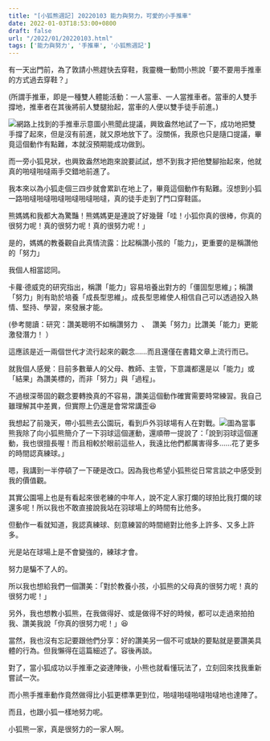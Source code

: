 ```yaml
---
title: "[小狐熊週記] 20220103 能力與努力，可愛的小手推車"
date: 2022-01-03T18:53:00+0800
draft: false
url: "/2022/01/20220103.html"
tags: ['能力與努力', '手推車', '小狐熊週記']
---
```


有一天出門前，為了敦請小熊趕快去穿鞋，我靈機一動問小熊說「要不要用手推車的方式過去穿鞋？」

(所謂手推車，即是一種雙人體能活動：一人當車、一人當推車者。當車的人雙手撐地，推車者在其後將前人雙腿抬起，當車的人便以雙手徒手前進。)




![](https://blogger.googleusercontent.com/img/b/R29vZ2xl/AVvXsEimLHtVWNWwABzADepjyVihk-s6YSmf_7DW-RgO3n6dGu9NQ3iWAcEoos-MCBlUmbsgo8jLTWBg499LSs63bqQ_dW1V122IVctW7GzT_z0IL58wka7bg4npxPuqIQdoloi0QjUO8_bwXO0/w400-h226/image.png)網路上找到的手推車示意圖小熊聞此提議，興致盎然地試了一下，成功地把雙手撐了起來，但是沒有前進，就又原地放下了。沒關係，我原也只是隨口提議，畢竟這個動作有點難，本就沒預期能成功做到。

而一旁小狐見狀，也興致盎然地跑來說要試試，想不到我才把他雙腳抬起來，他就真的啪噠啪噠兩手交錯地前進了。

我本來以為小狐走個三四步就會累趴在地上了，畢竟這個動作有點難。沒想到小狐一路啪噠啪噠啪噠啪噠啪噠啪噠，真的徒手走到了門口穿鞋區。

熊媽媽和我都大為驚豔！熊媽媽更是連說了好幾聲「哇！小狐你真的很棒，你真的很努力呢！真的很努力呢！真的很努力呢！」

是的，媽媽的教養觀自此真情流露：比起稱讚小孩的「能力」，更重要的是稱讚他的「努力」

我個人相當認同。

卡蘿·德威克的研究指出，稱讚「能力」容易培養出對方的「僵固型思維」；稱讚「努力」則有助於培養「成長型思維」。成長型思維使人相信自己可以透過投入熱情、堅持、學習，來發展才能。

(參考閱讀：研究：讚美聰明不如稱讚努力  、  讚美「努力」比讚美「能力」更能激發潛力！ ）

這應該是近一兩個世代才流行起來的觀念……而且還僅在書籍文章上流行而已。

就我個人感覺：目前多數華人的父母、教師、主管，下意識都還是以「能力」或「結果」為讚美標的，而非「努力」與「過程」。

不過根深蒂固的觀念要轉換真的不容易，讚美這個動作確實需要時常練習。我自己雖理解其中差異，但實際上仍還是會常常講歪😆



我想起了前幾天，帶小狐熊去公園玩，看到戶外羽球場有人在對戰。![](https://blogger.googleusercontent.com/img/b/R29vZ2xl/AVvXsEjA4i21JJWV8DgMz7zSS8cmLV-RdRHlSpztPoVu9Of3qNmq-4Bg6br6__B8BNsn2wmbFMPWkgmDEUVTNLv5cQ-KOzs0EmEZ24g367QMFGjNLqOtTasJJAiHkM0dmKaD1bChyphenhyphenFGeI-bfftg/w640-h360/image.png)圖為當事熊我除了向小狐熊簡介了一下羽球這個運動，還順帶一提說了：「說到羽球這個運動，我也很擅長喔！而且相較於眼前這些人，我遠比他們都厲害得多……花了更多的時間認真練球。」

嗯，我講到一半停頓了一下硬是改口。因為我也希望小狐熊從日常言談之中感受到我的價值觀。

其實公園場上也是有看起來很老練的中年人，說不定人家打爛的球拍比我打爛的球還多呢！所以我也不敢直接說我站在羽球場上的時間有比他多。

但動作一看就知道，我認真練球、刻意練習的時間絕對比他多上許多、又多上許多。

光是站在球場上是不會變強的，練球才會。

努力是騙不了人的。

所以我也想給我們一個讚美：「對於教養小孩，小狐熊的父母真的很努力呢！真的很努力呢！」

另外，我也想教小狐熊，在我做得好、或是做得不好的時候，都可以走過來拍拍我、讚美我說「你真的很努力呢！」😆

當然，我也沒有忘記要跟他們分享：好的讚美另一個不可或缺的要點就是要讚美具體的行為。但我懶得在這篇細述了。容後再談。



對了，當小狐成功以手推車之姿達陣後，小熊也就看懂玩法了，立刻回來找我重新嘗試一次。

而小熊手推車動作竟然做得比小狐更標準更到位，啪噠啪噠啪噠啪噠地也達陣了。

而且，也跟小狐一樣地努力呢。

小狐熊一家，真是很努力的一家人啊。 


